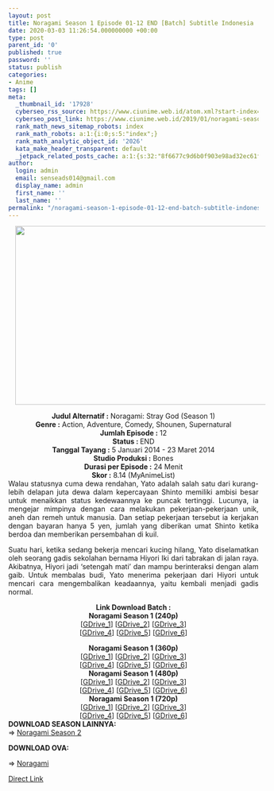 ```yaml
---
layout: post
title: Noragami Season 1 Episode 01-12 END [Batch] Subtitle Indonesia
date: 2020-03-03 11:26:54.000000000 +00:00
type: post
parent_id: '0'
published: true
password: ''
status: publish
categories:
- Anime
tags: []
meta:
  _thumbnail_id: '17928'
  cyberseo_rss_source: https://www.ciunime.web.id/atom.xml?start-index=3001&max-results=150
  cyberseo_post_link: https://www.ciunime.web.id/2019/01/noragami-season-1-episode-01-12-end.html
  rank_math_news_sitemap_robots: index
  rank_math_robots: a:1:{i:0;s:5:"index";}
  rank_math_analytic_object_id: '2026'
  kata_make_header_transparent: default
  _jetpack_related_posts_cache: a:1:{s:32:"8f6677c9d6b0f903e98ad32ec61f8deb";a:2:{s:7:"expires";i:1663387479;s:7:"payload";a:0:{}}}
author:
  login: admin
  email: senseads014@gmail.com
  display_name: admin
  first_name: ''
  last_name: ''
permalink: "/noragami-season-1-episode-01-12-end-batch-subtitle-indonesia/"
---
```

<div class="separator" style="clear: both; text-align: center;"><a href="https://3.bp.blogspot.com/-xgTOyJ5xVBQ/XDjhq_CDhKI/AAAAAAAAHJc/JGsKWP3hZyYnOcfpQCFQdBNeqnjp-ZmBACLcBGAs/s1600/Noragam%2BSeason%2B1.jpg" imageanchor="1" style="margin-left: 1em; margin-right: 1em;"><img border="0" data-original-height="720" data-original-width="1280" height="360" src="{{ site.baseurl }}/assets/2020/03/Noragam%2BSeason%2B1.jpg" width="640" /></a></div>
<p>
<div style="text-align: center;"><b>Judul Alternatif :</b> Noragami: Stray God (Season 1)</div>
<div style="text-align: center;"><b><b>Genre :</b></b> Action, Adventure, Comedy, Shounen, Supernatural</div>
<div style="text-align: center;"><b>Jumlah Episode :</b> 12<br /><b>Status :&nbsp;</b>END<br /><b>Tanggal Tayang :</b> 5 Januari 2014 - 23 Maret 2014<br /><b>Studio Produksi :</b> Bones<br /><b>Durasi per Episode :</b>&nbsp;24 Menit</div>
<div style="text-align: center;"><b>Skor :</b> 8.14 (MyAnimeList)</div>
<div style="text-align: center;"></div>
<div style="text-align: justify;">Walau statusnya cuma dewa rendahan, Yato adalah salah satu dari kurang-lebih delapan juta dewa dalam kepercayaan Shinto memiliki ambisi besar untuk menaikkan status kedewaannya ke puncak tertinggi. Lucunya, ia mengejar mimpinya dengan cara melakukan pekerjaan-pekerjaan unik, aneh dan remeh untuk manusia. Dan setiap pekerjaan tersebut ia kerjakan dengan bayaran hanya 5 yen, jumlah yang diberikan umat Shinto ketika berdoa dan memberikan persembahan di kuil.</p>
<p>Suatu hari, ketika sedang bekerja mencari kucing hilang, Yato diselamatkan oleh seorang gadis sekolahan bernama Hiyori Iki dari tabrakan di jalan raya. Akibatnya, Hiyori jadi ‘setengah mati’ dan mampu berinteraksi dengan alam gaib. Untuk membalas budi, Yato menerima pekerjaan dari Hiyori untuk mencari cara mengembalikan keadaannya, yaitu kembali menjadi gadis normal.</p></div>
<div style="text-align: justify;"></div>
<div style="text-align: justify;"></div>
<div style="text-align: center;"><b>Link Download Batch :</b></div>
<div style="text-align: center;">
<div style="text-align: center;"><b>Noragami Season 1 (240p)</b></div>
<div style="text-align: center;">[<a href="https://drive.google.com/uc?id=1tE6dPc9LNxr9pSiOMS2vnl8Vo6dDT5n3" target="_blank" rel="noopener">GDrive_1</a>] [<a href="https://drive.google.com/uc?id=10C3Cf68TlUhnQNGQQrL7XgdbYbVBFERO" target="_blank" rel="noopener">GDrive_2</a>] [<a href="https://drive.google.com/uc?id=1AnaOKCbmAUMgMgYOPyvVAdoRY7tG_sxk" target="_blank" rel="noopener">GDrive_3</a>]<br />[<a href="https://drive.google.com/uc?export=download&amp;id=0B0tlbaURiXHyRkFCVFpTZnNGdG8" target="_blank" rel="noopener">GDrive_4</a>] [<a href="https://drive.google.com/uc?id=1_PwYdBc-rZ5s3W78A0kWd074YA7owlHt&amp;export=download" target="_blank" rel="noopener">GDrive_5</a>] [<a href="https://drive.google.com/uc?id=0B6NGSGXFk7UnNE1IemkwLTBXTE0" target="_blank" rel="noopener">GDrive_6</a>]</p>
</div>
</div>
<div style="text-align: center;"><b>Noragami Season 1 (360p)</b></div>
<div style="text-align: center;">[<a href="https://drive.google.com/uc?id=1B2XN8ml6aZob2vxzF8CluqhQZWpzZojq" target="_blank" rel="noopener">GDrive_1</a>] [<a href="https://drive.google.com/uc?id=1Wi3lIh0JnAr4oFaqIvqyqRSBq7TFEHbH" target="_blank" rel="noopener">GDrive_2</a>] [<a href="https://drive.google.com/uc?id=1EV1zY7obmSWyZcmg3KGVayJ7fCaJmCZG" target="_blank" rel="noopener">GDrive_3</a>]<br />[<a href="https://drive.google.com/uc?export=download&amp;id=162G06oqaIUewTHurpp0Tphqk-pLr39Hg" target="_blank" rel="noopener">GDrive_4</a>] [<a href="https://drive.google.com/uc?export=download&amp;id=1O57g-ldgSfbW23Sxyw8M2KhsGIoIKIYa" target="_blank" rel="noopener">GDrive_5</a>] [<a href="https://drive.google.com/uc?id=1Ug-G0JI9zNNZ1urZmc-xmWG6Mxgz3q9W" target="_blank" rel="noopener">GDrive_6</a>]</div>
<div style="text-align: center;"></div>
<div style="text-align: center;"><b>Noragami Season 1 (480p)</b><br />[<a href="https://drive.google.com/uc?id=0B2pqZ60_sp4xQmZFSlRpNTRhWjg" target="_blank" rel="noopener">GDrive_1</a>] [<a href="https://drive.google.com/uc?id=1CzrHDAXm4KMCt0z_AtvdJaRpUqWcV7d1" target="_blank" rel="noopener">GDrive_2</a>] [<a href="https://drive.google.com/uc?id=1aEJXTIn14_ce5LhO4tirxFNbKCMX0stI" target="_blank" rel="noopener">GDrive_3</a>]<br />[<a href="https://drive.google.com/uc?id=1uPWZNCnKzsB12mo7AjXW7TRZd7o2vnZa" target="_blank" rel="noopener">GDrive_4</a>] [<a href="https://drive.google.com/uc?id=1GMk0Zmu6zb7NG78ke3y_6AmUutN4XSC2" target="_blank" rel="noopener">GDrive_5</a>] [<a href="https://drive.google.com/uc?export=download&amp;id=1yDoPVYEvEtg4qA39orwWkT4SynbxxUzq" target="_blank" rel="noopener">GDrive_6</a>]</div>
<div style="text-align: center;"><b>Noragami Season 1 (720p)</b><br />[<a href="https://drive.google.com/uc?id=11L3N2hB5hJIFxyEFhr_bGIsIzwL9slv7" target="_blank" rel="noopener">GDrive_1</a>] [<a href="https://drive.google.com/uc?id=1w5aWZC7fTuyRB28eLORGQnRoGfsl3KG8" target="_blank" rel="noopener">GDrive_2</a>] [<a href="https://drive.google.com/uc?id=1JB6LGyGr9rdKEog8GMB9wFzzXeWsY028" target="_blank" rel="noopener">GDrive_3</a>]<br />[<a href="https://drive.google.com/uc?id=1jvNmwvQEbrUafJ_xNFI2TH1Xs0R3ZO_x" target="_blank" rel="noopener">GDrive_4</a>] [<a href="https://drive.google.com/uc?id=1gGFMe-fa6g7jngd9nz3nNE9NDKy_05yx" target="_blank" rel="noopener">GDrive_5</a>] [<a href="https://drive.google.com/uc?export=download&amp;id=15UMY92A5BBAmPFl7jhajPec6ehoq_cMX" target="_blank" rel="noopener">GDrive_6</a>]
<div style="text-align: justify;"></div>
<div style="text-align: justify;"></div>
<div style="text-align: justify;"><b>DOWNLOAD SEASON LAINNYA:</b></div>
<div style="text-align: justify;"></div>
<div style="text-align: justify;">=&gt; <a href="https://www.ciunime.web.id/2019/01/noragami-season-2-episode-01-13-end.html" target="_blank" rel="noopener">Noragami Season 2</a></p>
<p><b>DOWNLOAD OVA:</b></p>
<p>=&gt; <a href="https://www.ciunime.web.id/2019/01/noragami-ova-episode-01-04-end-batch.html" target="_blank" rel="noopener">Noragami</a></p>
</div>
</div>
<link rel="stylesheet" href="https://cdnjs.cloudflare.com/ajax/libs/font-awesome/4.7.0/css/font-awesome.min.css" />
<div class="divbtn"> <a href="https://handymansurrender.com/fihup8buzv?key=94550f7ce39444073321dde3b8782f97" class="btn"><i class="fa fa-download"></i> Direct Link</a> </div>
